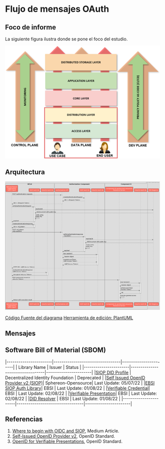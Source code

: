# Flujo de mensajes OAuth

## Foco de informe

La siguiente figura ilustra donde se pone el foco del estudio.

   ![alt text](./img/focus.png "Focus")

## Arquitectura

   ![alt text](./img/did-oidc_siop_v2.png "Focus")

   [Código Fuente del diagrama](./img/DID-OIDC_SIOP_sequence_diagram.txt)
   [Herramienta de edición: PlantUML](https://plantuml.com/)

## Mensajes

## Software Bill of Material (SBOM)

|-----------------------|----------------------------------|-----------------------|
| Library Name          |        Issuer                    |   Status              |
|-----------------------|----------------------------------|-----------------------|
|[SIOP DID Profile](https://github.com/decentralized-identity/did-siop) | Decentralized Identity Foundation | Deprecated            |
|[Self Issued OpenID Provider v2 (SIOP)](https://github.com/Sphereon-Opensource/did-auth-siop)| Sphereon-Opensource| Last Update: 05/07/22 |
|[EBSI SIOP Auth Library](https://www.npmjs.com/package/@cef-ebsi/siop-auth)| EBSI                              | Last Update: 01/08/22 |
|[Verifiable Credential](https://www.npmjs.com/package/@cef-ebsi/verifiable-credential)| EBSI                              | Last Update: 02/08/22 |
|[Verifiable Presentation](https://www.npmjs.com/package/@cef-ebsi/verifiable-presentation)| EBSI                              | Last Update: 02/08/22 |
|[DID Resolver](https://www.npmjs.com/package/@cef-ebsi/ebsi-did-resolver)           | EBSI                              | Last Update: 01/08/22 |
|-----------------------|----------------------------------|-----------------------|

## Referencias

1. [Where to begin with OIDC and SIOP](https://medium.com/decentralized-identity/where-to-begin-with-oidc-and-siop-7dd186c89796), Medium Article.
2. [Self-Issued OpenID Provider v2](https://openid.net/specs/openid-connect-self-issued-v2-1_0.html), OpenID Standard.
3. [OpenID for Verifiable Presentations](https://openid.net/specs/openid-4-verifiable-presentations-1_0.html), OpenID Standard.